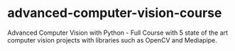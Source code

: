 # advanced-computer-vision-course
Advanced Computer Vision with Python - Full Course with 5 state of the art computer vision projects with libraries such as OpenCV and Mediapipe.
